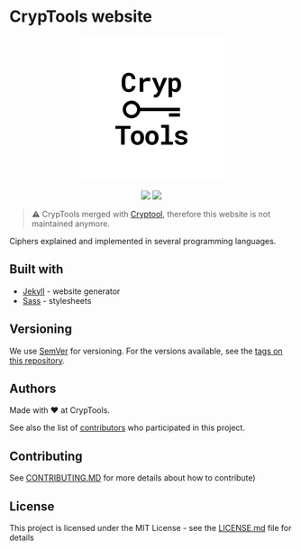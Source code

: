 # CrypTools website

<p align="center">
    <img height="256" src="/img/Logo.png">
</p>
<p align="center">
    <img src="https://img.shields.io/github/license/Cryptools/cryptools.github.io.svg">
    <img src="https://img.shields.io/github/contributors/Cryptools/cryptools.github.io.svg">
</p>

> ⚠️ CrypTools merged with [Cryptool](https://www.cryptool.org), therefore this website is not maintained anymore.

Ciphers explained and implemented in several programming languages.

## Built with

- [Jekyll](https://jekyllrb.com) - website generator
- [Sass](https://sass-lang.com) - stylesheets

## Versioning

We use [SemVer](http://semver.org/) for versioning. For the versions available, see the [tags on this repository](https://github.com/cryptools/cryptools.github.io/tags).

## Authors

Made with ❤️ at CrypTools.

See also the list of [contributors](https://github.com/CrypTools/cryptools.github.io/contributors) who participated in this project.

## Contributing

See [CONTRIBUTING.MD](https://github.com/CrypTools/cryptools.github.io/blob/master/CONTRIBUTING.md) for more details about how to contribute)

## License

This project is licensed under the MIT License - see the [LICENSE.md](LICENSE.md) file for details

